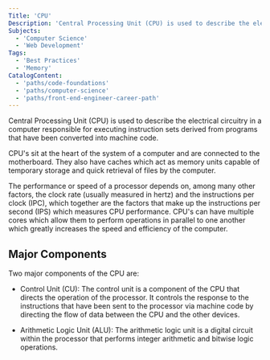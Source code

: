 ```yaml
---
Title: 'CPU'
Description: 'Central Processing Unit (CPU) is used to describe the electrical circuitry in a computer responsible for executing instruction sets derived from programs that have been converted into machine code. CPUs sit at the heart of the system of a computer and are connected to the motherboard. They also have caches which act as memory units capable of temporary storage and quick retrieval of files by the computer.'
Subjects:
  - 'Computer Science'
  - 'Web Development'
Tags:
  - 'Best Practices'
  - 'Memory'
CatalogContent:
  - 'paths/code-foundations'
  - 'paths/computer-science'
  - 'paths/front-end-engineer-career-path'
---
```


Central Processing Unit (CPU) is used to describe the electrical circuitry in a computer responsible for executing instruction sets derived from programs that have been converted into machine code.

CPU's sit at the heart of the system of a computer and are connected to the motherboard. They also have caches which act as memory units capable of temporary storage and quick retrieval of files by the computer.

The performance or speed of a processor depends on, among many other factors, the clock rate (usually measured in hertz) and the instructions per clock (IPC), which together are the factors that make up the instructions per second (IPS) which measures CPU performance. CPU's can have multiple cores which allow them to perform operations in parallel to one another which greatly increases the speed and efficiency of the computer.

## Major Components

Two major components of the CPU are:

- Control Unit (CU): The control unit is a component of the CPU that directs the operation of the processor. It controls the response to the instructions that have been sent to the processor via machine code by directing the flow of data between the CPU and the other devices.

- Arithmetic Logic Unit (ALU): The arithmetic logic unit is a digital circuit within the processor that performs integer arithmetic and bitwise logic operations.
